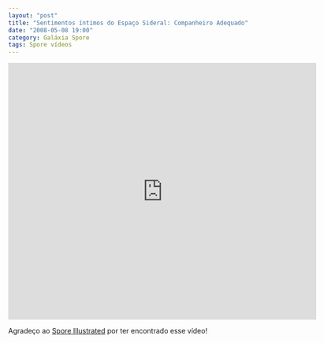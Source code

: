 ```yaml
---
layout: "post"
title: "Sentimentos íntimos do Espaço Sideral: Companheiro Adequado"
date: "2008-05-08 19:00"
category: Galáxia Spore
tags: Spore vídeos
---
```

<iframe width="625" height="521" src="https://www.youtube-nocookie.com/embed/XmoRrR6WLC4" frameborder="0" allow="accelerometer; autoplay; encrypted-media; gyroscope; picture-in-picture" allowfullscreen></iframe>

Agradeço ao [Spore Illustrated](http://spore.strategyplanet.gamespy.com/) por ter encontrado esse vídeo!
